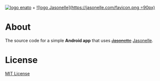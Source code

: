 [![logo enato](https://www.enato.edu.gr/themes/getta/logo.png)](https://www.enato.edu.gr) + 
[![logo Jasonelle](https://jasonelle.com/favicon.png =90px)](https://jasonelle.com)


# About
The source code for a simple **Android app** that uses ~~[Jasonette](https://www.jasonette.com)~~ [Jasonelle](https://jasonelle.com).

# License
[MIT License](http://www.opensource.org/licenses/MIT)
